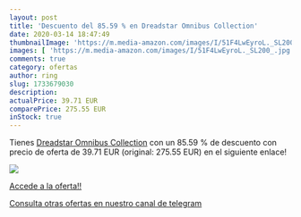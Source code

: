 ```yaml
---
layout: post
title: 'Descuento del 85.59 % en Dreadstar Omnibus Collection'
date: 2020-03-14 18:47:49
thumbnailImage: 'https://m.media-amazon.com/images/I/51F4LwEyroL._SL200_.jpg'
images: [ 'https://m.media-amazon.com/images/I/51F4LwEyroL._SL200_.jpg' ]
comments: true
category: ofertas
author: ring
slug: 1733679030
description:
actualPrice: 39.71 EUR
comparePrice: 275.55 EUR
inStock: true
---
```


Tienes [Dreadstar Omnibus Collection](https://www.amazon.es/dp/1733679030/?tag=redken-21) con un 85.59 % de descuento con precio de oferta de 39.71 EUR (original: 275.55 EUR) en el siguiente enlace!

[![](https://m.media-amazon.com/images/I/51F4LwEyroL._SL200_.jpg)](https://www.amazon.es/dp/1733679030/?tag=redken-21)

[Accede a la oferta!!](https://www.amazon.es/dp/1733679030/?tag=redken-21)

[Consulta otras ofertas en nuestro canal de telegram](https://t.me/s/ofertas25)
